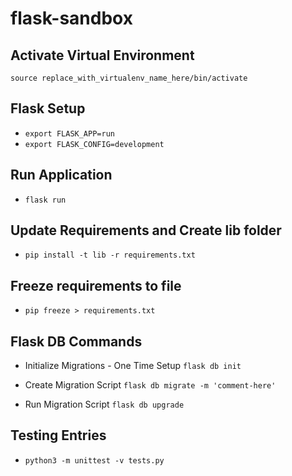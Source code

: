 # flask-sandbox

## Activate Virtual Environment
`source replace_with_virtualenv_name_here/bin/activate`

## Flask Setup
- `export FLASK_APP=run`
- `export FLASK_CONFIG=development`

## Run Application
- `flask run`

## Update Requirements and Create lib folder
- `pip install -t lib -r requirements.txt`

## Freeze requirements to file
- `pip freeze > requirements.txt`

## Flask DB Commands

- Initialize Migrations - One Time Setup
`flask db init`

- Create Migration Script
`flask db migrate -m 'comment-here'`

- Run Migration Script
`flask db upgrade`

## Testing Entries
- `python3 -m unittest -v tests.py`